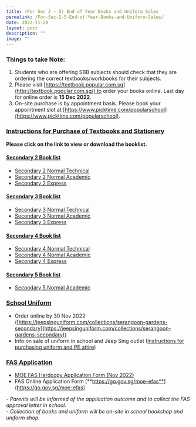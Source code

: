 ```yaml
---
title: (For Sec 2 – 5) End of Year Books and Uniform Sales
permalink: /For-Sec-2-5-End-of-Year-Books-and-Uniform-Sales/
date: 2022-11-28
layout: post
description: ""
image: ""
---
```

### Things to take Note:

1.  Students who are offering SBB subjects should check that they are ordering the correct textbooks/workbooks for their subjects.
2.  Please visit [https://textbook.popular.com.sg](http://textbook.popular.com.sg/) to order your books online. Last day for online order is **15 Dec 2022**.
3.  On-site purchase is by appointment basis. Please book your appointment slot at [https://www.picktime.com/popularschool](https://www.picktime.com/popularschool).

### [Instructions for Purchase of Textbooks and Stationery](/files/Instruction-Sheet-for-Bookshop-Sec-2-to-Sec-5-2023-SGSS.pdf) 

**Please click on the link to view or download the booklist.**

#### <u>Secondary 2 Book list</u>
* [Secondary 2 Normal Technical](/files/Sec2-NT-2023-Booklist.pdf)
* [Secondary 2 Normal Academic](/files/Sec2-NA-2023-Booklist.pdf)
* [Secondary 2 Express](/files/Sec2-Express-2023-Booklist.pdf)

#### <u>Secondary 3 Book list</u>
* [Secondary 3 Normal Technical](/files/Sec3%20NT%202023%20Booklist.pdf)
* [Secondary 3 Normal Academic](/files/Sec3%20NA%202023%20Booklist.pdf)
* [Secondary 3 Express](/files/Sec3%20Express%202023%20Booklist.pdf)

#### <u>Secondary 4 Book list</u>
* [Secondary 4 Normal Technical](/files/Sec4%20NT%202023%20Booklist.pdf)
* [Secondary 4 Normal Academic](/files/Sec4%20NA%202023%20Booklist.pdf)
* [Secondary 4 Express](/files/Sec4%20Express%202023%20Booklist.pdf)

#### <u>Secondary 5 Book list</u>
* [Secondary 5 Normal Academic](/files/Sec5%20NA%202023%20Booklist.pdf)

### <u>School Uniform</u>
* Order online by 30 Nov 2022 ([https://jeepsinguniform.com/collections/serangoon-gardens-secondary](https://jeepsinguniform.com/collections/serangoon-gardens-secondary))
* Info on sale of uniform in school and Jeep Sing outlet ([Instructions for purchasing uniform and PE attire](/files/Sale-of-Uniform-in-SGSS-Sec-2-to-Sec-5-1.pdf))

### <u>FAS Application</u>
* [MOE FAS Hardcopy Application Form (Nov 2022)](/files/FAS-Application-Form_Updated-Nov-2022-Latest.pdf)
* FAS Online Application Form [**https://go.gov.sg/moe-efas**](https://go.gov.sg/moe-efas)

*- Parents will be informed of the application outcome and to collect the FAS approval letter in school.*<br>
*- Collection of books and uniform will be on-site in school bookshop and uniform shop.*